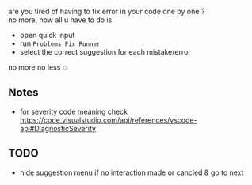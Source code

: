 are you tired of having to fix error in your code one by one ?<br>
no more, now all u have to do is

- open quick input
- run `Problems Fix Runner`
- select the correct suggestion for each mistake/error

no more no less 💥

## Notes

- for severity code meaning check https://code.visualstudio.com/api/references/vscode-api#DiagnosticSeverity

## TODO

- hide suggestion menu if no interaction made or cancled & go to next
